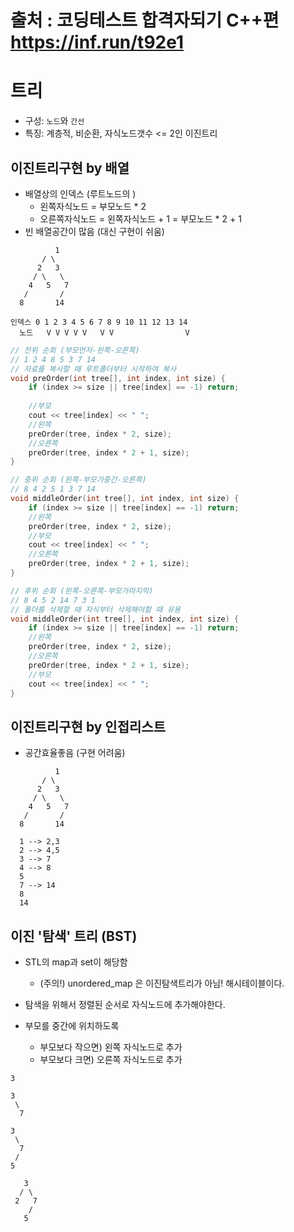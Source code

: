 # 출처 : 코딩테스트 합격자되기 C++편 https://inf.run/t92e1

# 트리

- 구성: `노드`와 `간선`
- 특징: 계층적, 비순환, 자식노드갯수 <= 2인 이진트리



## 이진트리구현 by 배열

- 배열상의 인덱스 (루트노드의 )
  - 왼쪽자식노드 = 부모노드 * 2
  - 오른쪽자식노드 = 왼쪽자식노드 + 1 = 부모노드 * 2 + 1
- 빈 배열공간이 많음 (대신 구현이 쉬움)

```
	      1
       / \
      2   3
     / \   \
    4   5   7
   /       / 
  8       14
   
인덱스 0 1 2 3 4 5 6 7 8 9 10 11 12 13 14
  노드   V V V V V   V V                V
```

```c++
// 전위 순회 (부모먼저-왼쪽-오른쪽)
// 1 2 4 8 5 3 7 14
// 자료를 복사할 때 루트폴더부터 시작하여 복사
void preOrder(int tree[], int index, int size) {
    if (index >= size || tree[index] == -1) return;
    
    //부모
    cout << tree[index] << " ";
    //왼쪽
    preOrder(tree, index * 2, size);
    //오른쪽
    preOrder(tree, index * 2 + 1, size);
}

// 중위 순회 (왼쪽-부모가중간-오른쪽)
// 8 4 2 5 1 3 7 14
void middleOrder(int tree[], int index, int size) {
    if (index >= size || tree[index] == -1) return;
    //왼쪽
    preOrder(tree, index * 2, size);
    //부모
    cout << tree[index] << " ";
    //오른쪽
    preOrder(tree, index * 2 + 1, size);
}

// 후위 순회 (왼쪽-오른쪽-부모가마지막)
// 8 4 5 2 14 7 3 1
// 폴더를 삭제할 때 자식부터 삭제해야할 때 유용
void middleOrder(int tree[], int index, int size) {
    if (index >= size || tree[index] == -1) return;
    //왼쪽
    preOrder(tree, index * 2, size);
    //오른쪽
    preOrder(tree, index * 2 + 1, size);
    //부모
    cout << tree[index] << " ";
}
```



## 이진트리구현 by 인접리스트

- 공간효율좋음 (구현 어려움)

```
	      1
       / \
      2   3
     / \   \
    4   5   7
   /       / 
  8       14
  
  1 --> 2,3
  2 --> 4,5
  3 --> 7
  4 --> 8
  5
  7 --> 14
  8
  14
```



## 이진 '탐색' 트리 (BST)

- STL의 map과 set이 해당함
  - (주의!) unordered_map 은 이진탐색트리가 아님! 해시테이블이다.

- 탐색을 위해서 정렬된 순서로 자식노드에 추가해야한다.
- 부모를 중간에 위치하도록
  - 부모보다 작으면) 왼쪽 자식노드로 추가
  - 부모보다 크면) 오른쪽 자식노드로 추가

```
3
```

```
3
 \
  7
```

```
3
 \
  7
 /
5 
```

```
   3
  / \
 2   7
    /
   5 
```

